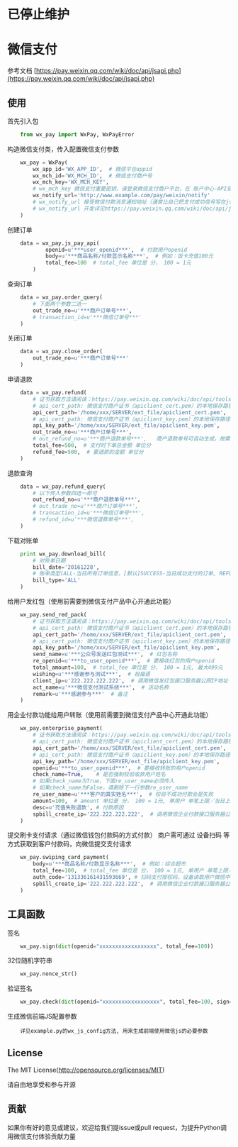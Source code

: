 # 已停止维护

# 微信支付

参考文档 [https://pay.weixin.qq.com/wiki/doc/api/jsapi.php](https://pay.weixin.qq.com/wiki/doc/api/jsapi.php)

## 使用

首先引入包
```python
    from wx_pay import WxPay, WxPayError
```

构造微信支付类，传入配置微信支付参数
```python
    wx_pay = WxPay(
        wx_app_id='WX_APP_ID',  # 微信平台appid
        wx_mch_id='WX_MCH_ID',  # 微信支付商户号
        wx_mch_key='WX_MCH_KEY',
        # wx_mch_key 微信支付重要密钥，请登录微信支付商户平台，在 账户中心-API安全-设置API密钥设置
        wx_notify_url='http://www.example.com/pay/weixin/notify'
        # wx_notify_url 接受微信付款消息通知地址（通常比自己把支付成功信号写在js里要安全得多，推荐使用这个来接收微信支付成功通知）
        # wx_notify_url 开发详见https://pay.weixin.qq.com/wiki/doc/api/jsapi.php?chapter=9_7
    )
```

创建订单
```python
    data = wx_pay.js_pay_api(
            openid=u'***user_openid***',  # 付款用户openid
            body=u'***商品名称/付款显示名称***',  # 例如：饭卡充值100元
            total_fee=100  # total_fee 单位是 分， 100 = 1元
        )
```

查询订单
```python
    data = wx_pay.order_query(
        # 下面两个参数二选一
        out_trade_no=u'***商户订单号***',
        # transaction_id=u'***微信订单号***'
    )
```

关闭订单
```python
    data = wx_pay.close_order(
        out_trade_no=u'***商户订单号***'
    )
```

申请退款
```python
    data = wx_pay.refund(
        # 证书获取方法请阅读：https://pay.weixin.qq.com/wiki/doc/api/tools/cash_coupon.php?chapter=4_3
        # api_cert_path: 微信支付商户证书（apiclient_cert.pem）的本地保存路径
        api_cert_path='/home/xxx/SERVER/ext_file/apiclient_cert.pem',
        # api_cert_path: 微信支付商户证书（apiclient_key.pem）的本地保存路径
        api_key_path='/home/xxx/SERVER/ext_file/apiclient_key.pem',
        out_trade_no=u'***商户订单号***',
        # out_refund_no=u'***商户退款单号***',   商户退款单号可自动生成，按需使用
        total_fee=500,  # 支付时下单总金额 单位分
        refund_fee=500,  # 要退款的金额 单位分
    )
```

退款查询
```python
    data = wx_pay.refund_query(
        # 以下传入参数四选一即可
        out_refund_no=u'***商户退款单号***',
        # out_trade_no=u'***商户订单号***',
        # transaction_id=u'***微信订单号***',
        # refund_id=u'***微信退款单号***',
    )
```

下载对账单
```python
    print wx_pay.download_bill(
        # 对账单日期
        bill_date='20161228',  
        # 账单类型(ALL-当日所有订单信息，[默认]SUCCESS-当日成功支付的订单, REFUND-当日退款订单)
        bill_type='ALL'  
    )
```
        
给用户发红包（使用前需要到微信支付产品中心开通此功能）
```python
    wx_pay.send_red_pack(
        # 证书获取方法请阅读：https://pay.weixin.qq.com/wiki/doc/api/tools/cash_coupon.php?chapter=4_3
        # api_cert_path: 微信支付商户证书（apiclient_cert.pem）的本地保存路径
        api_cert_path='/home/xxx/SERVER/ext_file/apiclient_cert.pem',
        # api_cert_path: 微信支付商户证书（apiclient_key.pem）的本地保存路径
        api_key_path='/home/xxx/SERVER/ext_file/apiclient_key.pem',
        send_name=u'***公众号发送红包测试***',  # 红包名称
        re_openid=u'***to_user_openid***',  # 要接收红包的用户openid
        total_amount=100,  # total_fee 单位是 分， 100 = 1元, 最大499元
        wishing=u'***感谢参与测试***',  # 祝福语
        client_ip=u'222.222.222.222',  # 调用微信发红包接口服务器公网IP地址
        act_name=u'***微信支付测试系统***',  # 活动名称
        remark=u'***感谢参与***'  # 备注
    )
```

用企业付款功能给用户转账（使用前需要到微信支付产品中心开通此功能）
```python
    wx_pay.enterprise_payment(
        # 证书获取方法请阅读：https://pay.weixin.qq.com/wiki/doc/api/tools/cash_coupon.php?chapter=4_3
        # api_cert_path: 微信支付商户证书（apiclient_cert.pem）的本地保存路径
        api_cert_path='/home/xxx/SERVER/ext_file/apiclient_cert.pem',
        # api_cert_path: 微信支付商户证书（apiclient_key.pem）的本地保存路径
        api_key_path='/home/xxx/SERVER/ext_file/apiclient_key.pem',
        openid=u'***to_user_openid***',  # 要接收转账的用户openid
        check_name=True,    # 是否强制校验收款用户姓名
        # 如果check_name为True，下面re_user_name必须传入
        # 如果check_name为False，请删除下一行参数re_user_name
        re_user_name=u'***客户的真实姓名***',  # 校验不成功付款会是失败
        amount=100,  # amount 单位是 分， 100 = 1元, 单用户 单笔上限／当日上限：2W／2W
        desc=u'充值失败退款', # 付款原因
        spbill_create_ip='222.222.222.222',  # 调用微信企业付款接口服务器公网IP地址
    )
```

提交刷卡支付请求（通过微信钱包付款码的方式付款）
商户需可通过 设备扫码 等方式获取到客户付款码，向微信提交支付请求
```python
    wx_pay.swiping_card_payment(
        body=u'***商品名称/付款显示名称***',  # 例如：综合超市
        total_fee=100,  # total_fee 单位是 分， 100 = 1元, 单用户 单笔上限／当日上限：2W／2W
        auth_code='131336161431593669', # 扫码支付授权码，设备读取用户微信中的条码或者二维码信息（注：用户刷卡条形码规则：18位纯数字，以10、11、12、13、14、15开头）
        spbill_create_ip='222.222.222.222',  # 调用微信企业付款接口服务器公网IP地址
    )
```

## 工具函数

签名
```python
    wx_pay.sign(dict(openid="xxxxxxxxxxxxxxxxxx", total_fee=100))
```

32位随机字符串
```python
    wx_pay.nonce_str()
```

验证签名
```python
    wx_pay.check(dict(openid="xxxxxxxxxxxxxxxxxx", total_fee=100, sign="signsignsignsign"))
```

生成微信前端JS配置参数
```text
    详见example.py的wx_js_config方法, 用来生成前端使用微信js的必要参数
```

## License
The MIT License(http://opensource.org/licenses/MIT)

请自由地享受和参与开源

## 贡献

如果你有好的意见或建议，欢迎给我们提issue或pull request，为提升Python调用微信支付体验贡献力量
